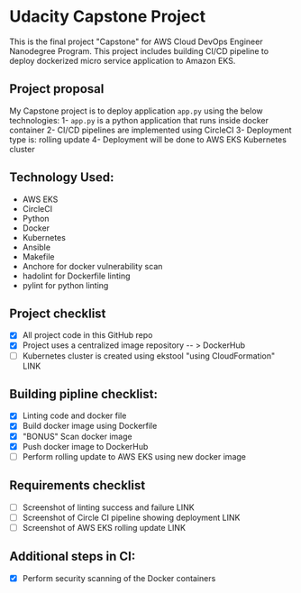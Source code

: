# Udacity Capstone Project
This is the final project "Capstone" for AWS Cloud DevOps Engineer Nanodegree Program.
This project includes building CI/CD pipeline to deploy dockerized micro service application to Amazon EKS.

## Project proposal
My Capstone project is to deploy application `app.py` using the below technologies:
1- `app.py` is a python application that runs inside docker container
2- CI/CD pipelines are implemented using CircleCI
3- Deployment type is: rolling update
4- Deployment will be done to AWS EKS Kubernetes cluster

## Technology Used:
* AWS EKS
* CircleCI
* Python
* Docker
* Kubernetes
* Ansible
* Makefile
* Anchore for docker vulnerability scan
* hadolint for Dockerfile linting
* pylint for python linting

## Project checklist
- [x] All project code in this GitHub repo
- [x] Project uses a centralized image repository -- > DockerHub
- [ ] Kubernetes cluster is created using ekstool "using CloudFormation" LINK

## Building pipline checklist:
- [x] Linting code and docker file
- [x] Build docker image using Dockerfile
- [x] "BONUS" Scan docker image
- [x] Push docker image to DockerHub
- [ ] Perform rolling update to AWS EKS using new docker image

## Requirements checklist
- [ ] Screenshot of linting success and failure LINK
- [ ] Screenshot of Circle CI pipeline showing deployment LINK
- [ ] Screenshot of AWS EKS rolling update LINK

## Additional steps in CI:
- [x] Perform security scanning of the Docker containers
